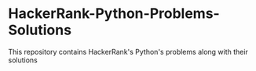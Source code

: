 # HackerRank-Python-Problems-Solutions
This repository contains HackerRank's Python's problems along with their solutions
